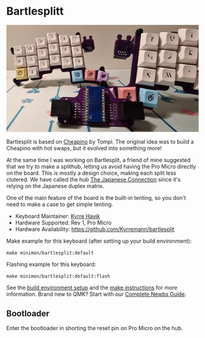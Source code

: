 # Bartlesplitt

![Bartlesplit with the hub in the 3x6 setup](https://github.com/Kyrremann/bartlesplit/raw/main/images/v1-pcb-1.png)

Bartlesplit is based on [Cheapino](https://github.com/tompi/cheapino) by Tompi.
The original idea was to build a Cheapino with hot swaps, but it evolved into something more!

At the same time I was working on Bartlesplit, a friend of mine suggested that we try to make a splithub, letting us avoid having the Pro Micro directly on the board.
This is mostly a design choice, making each split less clutered.
We have called the hub [The Japanese Connection](https://github.com/Kyrremann/the-japanese-connection) since it's relying on the Japanese duplex matrix.

One of the main feature of the board is the built-in tenting, so you don't need to make a case to get simple tenting.


* Keyboard Maintainer: [Kyrre Havik](https://github.com/Kyrremann)
* Hardware Supported: Rev 1, Pro Micro
* Hardware Availability: https://github.com/Kyrremann/bartlesplit

Make example for this keyboard (after setting up your build environment):

    make minimon/bartlesplit:default

Flashing example for this keyboard:

    make minimon/bartlesplit:default:flash

See the [build environment setup](https://docs.qmk.fm/#/getting_started_build_tools) and the [make instructions](https://docs.qmk.fm/#/getting_started_make_guide) for more information. Brand new to QMK? Start with our [Complete Newbs Guide](https://docs.qmk.fm/#/newbs).

## Bootloader

Enter the bootloader in shorting the reset pin on Pro Micro on the hub.
